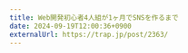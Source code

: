 ```yaml
---
title: Web開発初心者4人組が1ヶ月でSNSを作るまで
date: 2024-09-19T12:00:36+0900
externalUrl: https://trap.jp/post/2363/
---
```

